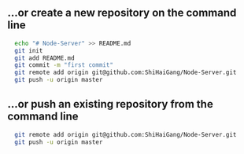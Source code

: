## …or create a new repository on the command line
```sh
  echo "# Node-Server" >> README.md
  git init
  git add README.md
  git commit -m "first commit"
  git remote add origin git@github.com:ShiHaiGang/Node-Server.git
  git push -u origin master
```

## …or push an existing repository from the command line
```sh
  git remote add origin git@github.com:ShiHaiGang/Node-Server.git
  git push -u origin master
```